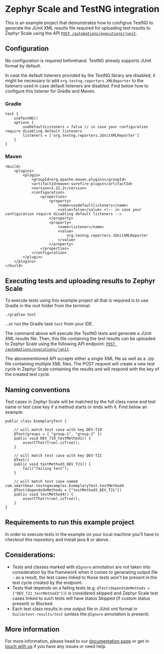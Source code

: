 # Zephyr Scale and TestNG integration 

This is an example project that demonstrates how to configrue TestNG to generate the JUnit XML results file required for uploading test results to Zephyr Scale using the API [`POST /automations/executions/junit`](https://support.smartbear.com/zephyr-scale-cloud/api-docs/#operation/createJUnitExecutions).

## Configuration

No configuration is required beforehand. TestNG already supports JUnit format by default.

In case the default listeners provided by the TestNG library are disabled, it might be necessary to add `org.testng.reporters.XMLReporter` to the listeners used in case default listeners are disabled. Find below how to configure this listener for Gradle and Maven.

### Gradle

```
test {
    useTestNG()
    options {
        useDefaultListeners = false // in case your configuration require disabling default listeners
        listeners = ['org.testng.reporters.JUnitXMLReporter']
    }
}

```

### Maven
```
<build>
    <plugins>
        <plugin>
            <groupId>org.apache.maven.plugins</groupId>
            <artifactId>maven-surefire-plugin</artifactId>
            <version>2.22.2</version>
            <configuration>
                <properties>
                    <property>
                        <name>usedefaultlisteners</name>
                        <value>false</value> <!-- in case your configuration require disabling default listeners -->
                    </property>
                    <property>
                        <name>listener</name>
                        <value>
                            org.testng.reporters.JUnitXMLReporter
                        </value>
                    </property>
                </properties>
            </configuration>
        </plugin>
    </plugins>
</build>
```

## Executing tests and uploading results to Zephyr Scale
To execute tests using this example project all that is required is to use Gradle in the root folder from the terminal:

`./gradlew test`

...or run the Gradle task `test` from your IDE.

The command above will execute the TestNG tests and generate a JUnit XML results file. Then, this file containing the test results can be uploaded to Zephyr Scale using the following API endpoint: [`POST /automations/executions/junit`](https://support.smartbear.com/zephyr-scale-cloud/api-docs/#operation/createJUnitExecutions).

The abovementioned API accepts either a single XML file as well as a .zip file containing multiple XML files. The POST request will create a new test cycle in Zephyr Scale containing the results and will respond with the key of the created test cycle.

## Naming conventions
Test cases in Zephyr Scale will be matched by the full class name and test name or test case key if a method starts or ends with it. Find below an example:
```
public class ExemplaryTest {

    // will match test case with key DEV-T19
    @Test(groups = { "group-1", "group-2" })
    public void DEV_T19_testMethod1() {
        assertThat(true).isTrue();
    }

    // will match test case with key DEV-T21
    @Test()
    public void testMethod3_DEV_T21() {
        fail("failing test");
    }

    // will match test case named com.smartbear.testngexamples.ExemplaryTest.testMethod4
    @Test(dependsOnMethods = {"testMethod3_DEV_T21"})
    public void testMethod4() {
        assertThat(true).isTrue();
    }
}
```

## Requirements to run this example project
In order to execute tests in the example on your local machine you’ll have to checkout this repository and install java 8 or above. 

## Considerations:
- Tests and classes marked with `@Ignore` annotation are not taken into consideration by the framework when it comes to generating output file - as a result, the test cases linked to those tests won't be present in the test cycle created by the endpoint. 
- Tests that depends on a failing tests (e.g. `@Test(dependsOnMethods = {"DEV_T21_testMethod3"})`) is considered skipped and Zephyr Scale test cases linked to such tests will have status Skipped (if custom status present) or Blocked.
- Each test class results in one output file in JUnit xml format in `build/test-results/test` (unless the `@Ignore` annotation is present).

## More information

For more information, please head to our [documentation page](https://support.smartbear.com/zephyr-scale) or get in [touch with us](https://smartbear.atlassian.net/servicedesk/) if you have any issues or need help.